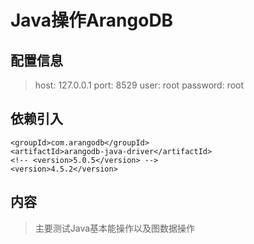 # Java操作ArangoDB
## 配置信息
>host: 127.0.0.1
>port: 8529
>user: root
>password: root

## 依赖引入
><dependency>
    <groupId>com.arangodb</groupId>
    <artifactId>arangodb-java-driver</artifactId>
    <!-- <version>5.0.5</version> -->
    <version>4.5.2</version>
></dependency>

## 内容
>主要测试Java基本能操作以及图数据操作